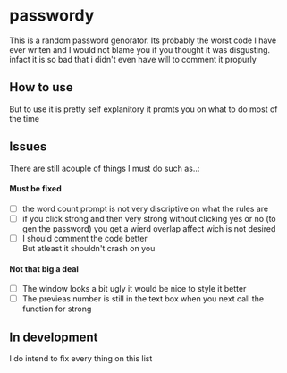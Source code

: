 # passwordy

This is a random password genorator. Its probably the worst code I have ever writen and I would not blame you if you thought it was disgusting.
infact it is so bad that i didn't even have will to comment it propurly

## How to use
But to use it is pretty self explanitory it promts you on what to do most of the time 

## Issues
There are still acouple of things I must do such as..:

#### Must be fixed
- [ ] the word count prompt is not very discriptive on what the rules are
- [ ] if you click strong and then very strong without clicking yes or no (to gen the password) you get a wierd overlap affect wich is not desired
- [ ] I should comment the code better <br>
But atleast it shouldn't crash on you

#### Not that big a deal
- [ ] The window looks a bit ugly it would be nice to style it better
- [ ] The previeas number is still in the text box when you next call the function for strong

## In development

I do intend to fix every thing on this list
